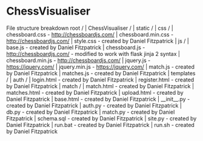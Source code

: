 # ChessVisualiser

File structure breakdown
root /
    | ChessVisualiser /
          | static /
                | css /
                      | chessboard.css - http://chessboardjs.com/
                      | chessboard.min.css - http://chessboardjs.com/
                      | style.css - created by Daniel Fitzpatrick
                | js /
                      | base.js - created by Daniel Fitzpatrick
                      | chessboard.js - http://chessboardjs.com/ - modified to work with flask jinja 2 syntax
                      | chessboard.min.js - http://chessboardjs.com/
                      | jquery.js - https://jquery.com/
                      | jquery.min.js - https://jquery.com/
                      | match.js - created by Daniel Fitzpatrick
                      | matches.js - created by Daniel Fitzpatrick
          | templates /
                | auth /
                      | login.html - created by Daniel Fitzpatrick
                      | register.html - created by Daniel Fitzpatrick
                | match /
                      | match.html - created by Daniel Fitzpatrick
                      | matches.html - created by Daniel Fitzpatrick
                      | upload.html - created by Daniel Fitzpatrick
                | base.html - created by Daniel Fitzpatrick
          | \_\_init\_\_.py  - created by Daniel Fitzpatrick
          | auth.py - created by Daniel Fitzpatrick
          | db.py - created by Daniel Fitzpatrick
          | match.py - created by Daniel Fitzpatrick
          | schema.sql - created by Daniel Fitzpatrick
          | site.py - created by Daniel Fitzpatrick
    | run.bat - created by Daniel Fitzpatrick
    | run.sh - created by Daniel Fitzpatrick
